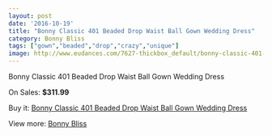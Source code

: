 ```yaml
---
layout: post
date: '2016-10-19'
title: "Bonny Classic 401 Beaded Drop Waist Ball Gown Wedding Dress"
category: Bonny Bliss
tags: ["gown","beaded","drop","crazy","unique"]
image: http://www.eudances.com/7627-thickbox_default/bonny-classic-401-beaded-drop-waist-ball-gown-wedding-dress.jpg
---
```

Bonny Classic 401 Beaded Drop Waist Ball Gown Wedding Dress

On Sales: **$311.99**
<a href="https://www.eudances.com/en/bonny-bliss/2700-bonny-classic-401-beaded-drop-waist-ball-gown-wedding-dress.html"><amp-img layout="responsive" width="600" height="600" src="//www.eudances.com/7627-thickbox_default/bonny-classic-401-beaded-drop-waist-ball-gown-wedding-dress.jpg" alt="Bonny Classic 401 Beaded Drop Waist Ball Gown Wedding Dress 0" /></a>
<a href="https://www.eudances.com/en/bonny-bliss/2700-bonny-classic-401-beaded-drop-waist-ball-gown-wedding-dress.html"><amp-img layout="responsive" width="600" height="600" src="//www.eudances.com/7628-thickbox_default/bonny-classic-401-beaded-drop-waist-ball-gown-wedding-dress.jpg" alt="Bonny Classic 401 Beaded Drop Waist Ball Gown Wedding Dress 1" /></a>
<a href="https://www.eudances.com/en/bonny-bliss/2700-bonny-classic-401-beaded-drop-waist-ball-gown-wedding-dress.html"><amp-img layout="responsive" width="600" height="600" src="//www.eudances.com/7629-thickbox_default/bonny-classic-401-beaded-drop-waist-ball-gown-wedding-dress.jpg" alt="Bonny Classic 401 Beaded Drop Waist Ball Gown Wedding Dress 2" /></a>

Buy it: [Bonny Classic 401 Beaded Drop Waist Ball Gown Wedding Dress](https://www.eudances.com/en/bonny-bliss/2700-bonny-classic-401-beaded-drop-waist-ball-gown-wedding-dress.html "Bonny Classic 401 Beaded Drop Waist Ball Gown Wedding Dress")

View more: [Bonny Bliss](https://www.eudances.com/en/40-bonny-bliss "Bonny Bliss")